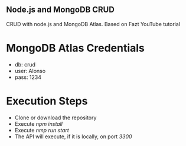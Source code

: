 ## Node.js and MongoDB CRUD

CRUD with node.js and MongoDB Atlas. Based on Fazt YouTube tutorial

# MongoDB Atlas Credentials
* db: crud
* user: Alonso
* pass: 1234

# Execution Steps
* Clone or download the repository
* Execute *npm install*
* Execute *nmp run start*
* The API will execute, if it is locally, on port *3300*
